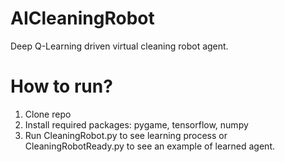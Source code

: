 # AICleaningRobot

Deep Q-Learning driven virtual cleaning robot agent.

# How to run?

1. Clone repo
2. Install required packages: pygame, tensorflow, numpy
3. Run CleaningRobot.py to see learning process or CleaningRobotReady.py to see an example of learned agent.
